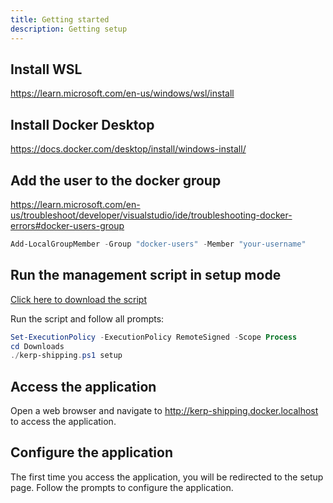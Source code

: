 ```yaml
---
title: Getting started
description: Getting setup
---
```


## Install WSL

https://learn.microsoft.com/en-us/windows/wsl/install

## Install Docker Desktop

https://docs.docker.com/desktop/install/windows-install/

## Add the user to the docker group

https://learn.microsoft.com/en-us/troubleshoot/developer/visualstudio/ide/troubleshooting-docker-errors#docker-users-group

```powershell
Add-LocalGroupMember -Group "docker-users" -Member "your-username"
```

## Run the management script in setup mode

<a href="/ka-shipping/kerp-shipping.ps1" download>Click here to download the script</a>

Run the script and follow all prompts:

```powershell
Set-ExecutionPolicy -ExecutionPolicy RemoteSigned -Scope Process
cd Downloads
./kerp-shipping.ps1 setup
```

## Access the application

Open a web browser and navigate to http://kerp-shipping.docker.localhost to access the application.

## Configure the application

The first time you access the application, you will be redirected to the setup page.
Follow the prompts to configure the application.
